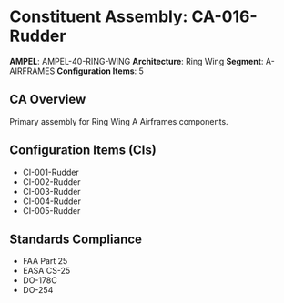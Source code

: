 # Constituent Assembly: CA-016-Rudder

**AMPEL**: AMPEL-40-RING-WING
**Architecture**: Ring Wing
**Segment**: A-AIRFRAMES
**Configuration Items**: 5

## CA Overview
Primary assembly for Ring Wing A Airframes components.

## Configuration Items (CIs)
- CI-001-Rudder
- CI-002-Rudder
- CI-003-Rudder
- CI-004-Rudder
- CI-005-Rudder

## Standards Compliance
- FAA Part 25
- EASA CS-25
- DO-178C
- DO-254
